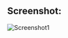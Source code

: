 ## Screenshot:
![Screenshot1](https://img.vim-cn.com/0b/dbf27e6ce44cf17afe049e5420a883bedf53c0.jpg)
